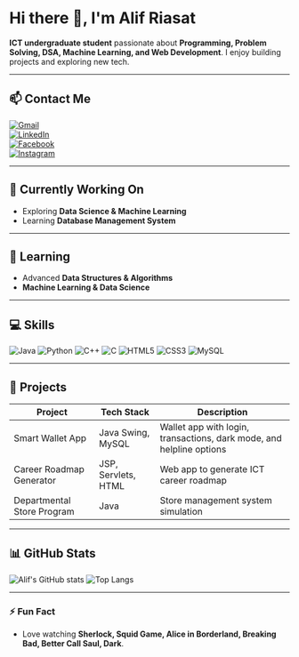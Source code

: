 # Hi there 👋, I'm Alif Riasat

**ICT undergraduate student** passionate about **Programming, Problem Solving, DSA, Machine Learning, and Web Development**. I enjoy building projects and exploring new tech.

---

## 📫 Contact Me
[![Gmail](https://img.shields.io/badge/Email-alifborno@gmail.com-D14836?style=for-the-badge&logo=gmail&logoColor=white)](mailto:alifborno@gmail.com)  
[![LinkedIn](https://img.shields.io/badge/LinkedIn-Alif%20Riasat-0A66C2?style=for-the-badge&logo=linkedin&logoColor=white)](https://www.linkedin.com/in/alif-riasat-b72901229/)  
[![Facebook](https://img.shields.io/badge/Facebook-Alif%20Riasat-1877F2?style=for-the-badge&logo=facebook&logoColor=white)](https://www.facebook.com/alif.riasat.5)  
[![Instagram](https://img.shields.io/badge/Instagram-@the_blu_neutron-E4405F?style=for-the-badge&logo=instagram&logoColor=white)](https://www.instagram.com/the_blu_neutron/)


---

## 🔭 Currently Working On
- Exploring **Data Science & Machine Learning**
- Learning **Database Management System**

---

## 🌱 Learning
- Advanced **Data Structures & Algorithms**
- **Machine Learning & Data Science**

---

## 💻 Skills
![Java](https://img.shields.io/badge/Java-ED8B00?style=for-the-badge&logo=java&logoColor=white)
![Python](https://img.shields.io/badge/Python-3776AB?style=for-the-badge&logo=python&logoColor=white)
![C++](https://img.shields.io/badge/C++-00599C?style=for-the-badge&logo=c%2B%2B&logoColor=white)
![C](https://img.shields.io/badge/C-00599C?style=for-the-badge&logo=c&logoColor=white)
![HTML5](https://img.shields.io/badge/HTML5-E34F26?style=for-the-badge&logo=html5&logoColor=white)
![CSS3](https://img.shields.io/badge/CSS3-1572B6?style=for-the-badge&logo=css3&logoColor=white)
![MySQL](https://img.shields.io/badge/MySQL-4479A1?style=for-the-badge&logo=mysql&logoColor=white)

---

## 📂 Projects
| Project | Tech Stack | Description |
|---------|------------|-------------|
| Smart Wallet App | Java Swing, MySQL | Wallet app with login, transactions, dark mode, and helpline options |
| Career Roadmap Generator | JSP, Servlets, HTML | Web app to generate ICT career roadmap |
| Departmental Store Program | Java | Store management system simulation |

---

## 📊 GitHub Stats
![Alif's GitHub stats](https://github-readme-stats.vercel.app/api?username=Alif-Riasat&show_icons=true&theme=radical&count_private=true&cache_seconds=0)
![Top Langs](https://github-readme-stats.vercel.app/api/top-langs/?username=Alif-Riasat&layout=compact&theme=radical&cache_seconds=0)

---

### ⚡ Fun Fact
- Love watching **Sherlock, Squid Game, Alice in Borderland, Breaking Bad, Better Call Saul, Dark**.
